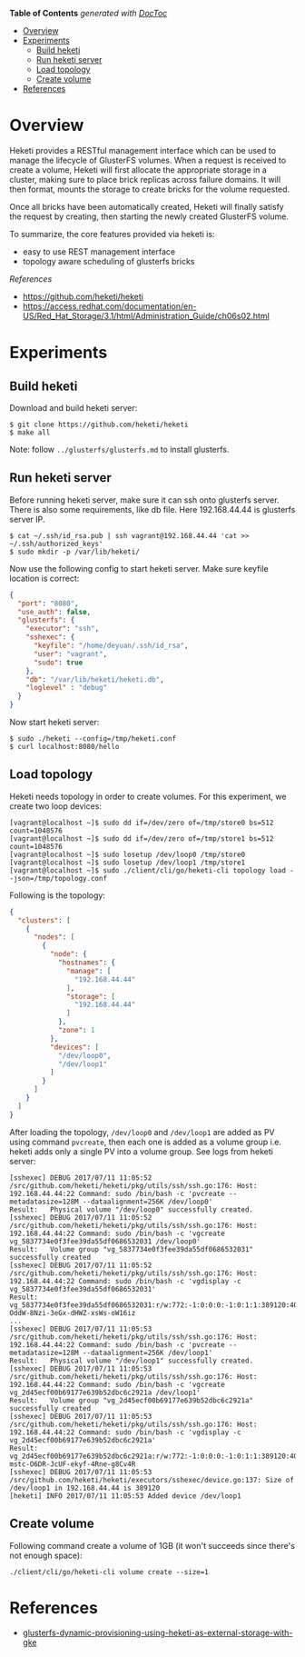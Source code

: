 <!-- START doctoc generated TOC please keep comment here to allow auto update -->
<!-- DON'T EDIT THIS SECTION, INSTEAD RE-RUN doctoc TO UPDATE -->
**Table of Contents**  *generated with [DocToc](https://github.com/thlorenz/doctoc)*

- [Overview](#overview)
- [Experiments](#experiments)
  - [Build heketi](#build-heketi)
  - [Run heketi server](#run-heketi-server)
  - [Load topology](#load-topology)
  - [Create volume](#create-volume)
- [References](#references)

<!-- END doctoc generated TOC please keep comment here to allow auto update -->

# Overview

Heketi provides a RESTful management interface which can be used to manage the lifecycle of GlusterFS
volumes. When a request is received to create a volume, Heketi will first allocate the appropriate
storage in a cluster, making sure to place brick replicas across failure domains. It will then format,
mounts the storage to create bricks for the volume requested.

Once all bricks have been automatically created, Heketi will finally satisfy the request by creating,
then starting the newly created GlusterFS volume.

To summarize, the core features provided via heketi is:
- easy to use REST management interface
- topology aware scheduling of glusterfs bricks

*References*

- https://github.com/heketi/heketi
- https://access.redhat.com/documentation/en-US/Red_Hat_Storage/3.1/html/Administration_Guide/ch06s02.html

# Experiments

## Build heketi

Download and build heketi server:

```shell
$ git clone https://github.com/heketi/heketi
$ make all
```

Note: follow `../glusterfs/glusterfs.md` to install glusterfs.

## Run heketi server

Before running heketi server, make sure it can ssh onto glusterfs server. There is also some
requirements, like db file. Here 192.168.44.44 is glusterfs server IP.

```shell
$ cat ~/.ssh/id_rsa.pub | ssh vagrant@192.168.44.44 'cat >> ~/.ssh/authorized_keys'
$ sudo mkdir -p /var/lib/heketi/
```

Now use the following config to start heketi server. Make sure keyfile location is correct:

```json
{
  "port": "8080",
  "use_auth": false,
  "glusterfs": {
    "executor": "ssh",
    "sshexec": {
      "keyfile": "/home/deyuan/.ssh/id_rsa",
      "user": "vagrant",
      "sudo": true
    },
    "db": "/var/lib/heketi/heketi.db",
    "loglevel" : "debug"
  }
}
```

Now start heketi server:

```shell
$ sudo ./heketi --config=/tmp/heketi.conf
$ curl localhost:8080/hello
```

## Load topology

Heketi needs topology in order to create volumes. For this experiment, we create two loop devices:

```shell
[vagrant@localhost ~]$ sudo dd if=/dev/zero of=/tmp/store0 bs=512 count=1048576
[vagrant@localhost ~]$ sudo dd if=/dev/zero of=/tmp/store1 bs=512 count=1048576
[vagrant@localhost ~]$ sudo losetup /dev/loop0 /tmp/store0
[vagrant@localhost ~]$ sudo losetup /dev/loop1 /tmp/store1
[vagrant@localhost ~]$ sudo ./client/cli/go/heketi-cli topology load --json=/tmp/topology.conf
```

Following is the topology:

```json
{
  "clusters": [
    {
      "nodes": [
        {
          "node": {
            "hostnames": {
              "manage": [
                "192.168.44.44"
              ],
              "storage": [
                "192.168.44.44"
              ]
            },
            "zone": 1
          },
          "devices": [
            "/dev/loop0",
            "/dev/loop1"
          ]
        }
      ]
    }
  ]
}
```

After loading the topology, `/dev/loop0` and `/dev/loop1` are added as PV using command `pvcreate`,
then each one is added as a volume group i.e. heketi adds only a single PV into a volume group. See
logs from heketi server:

```
[sshexec] DEBUG 2017/07/11 11:05:52 /src/github.com/heketi/heketi/pkg/utils/ssh/ssh.go:176: Host: 192.168.44.44:22 Command: sudo /bin/bash -c 'pvcreate --metadatasize=128M --dataalignment=256K /dev/loop0'
Result:   Physical volume "/dev/loop0" successfully created.
[sshexec] DEBUG 2017/07/11 11:05:52 /src/github.com/heketi/heketi/pkg/utils/ssh/ssh.go:176: Host: 192.168.44.44:22 Command: sudo /bin/bash -c 'vgcreate vg_5837734e0f3fee39da55df0686532031 /dev/loop0'
Result:   Volume group "vg_5837734e0f3fee39da55df0686532031" successfully created
[sshexec] DEBUG 2017/07/11 11:05:52 /src/github.com/heketi/heketi/pkg/utils/ssh/ssh.go:176: Host: 192.168.44.44:22 Command: sudo /bin/bash -c 'vgdisplay -c vg_5837734e0f3fee39da55df0686532031'
Result:   vg_5837734e0f3fee39da55df0686532031:r/w:772:-1:0:0:0:-1:0:1:1:389120:4096:95:0:95:4RqWFu-OddW-8Nzi-3eGx-dHWZ-xsWs-oW16iz
...
[sshexec] DEBUG 2017/07/11 11:05:53 /src/github.com/heketi/heketi/pkg/utils/ssh/ssh.go:176: Host: 192.168.44.44:22 Command: sudo /bin/bash -c 'pvcreate --metadatasize=128M --dataalignment=256K /dev/loop1'
Result:   Physical volume "/dev/loop1" successfully created.
[sshexec] DEBUG 2017/07/11 11:05:53 /src/github.com/heketi/heketi/pkg/utils/ssh/ssh.go:176: Host: 192.168.44.44:22 Command: sudo /bin/bash -c 'vgcreate vg_2d45ecf00b69177e639b52dbc6c2921a /dev/loop1'
Result:   Volume group "vg_2d45ecf00b69177e639b52dbc6c2921a" successfully created
[sshexec] DEBUG 2017/07/11 11:05:53 /src/github.com/heketi/heketi/pkg/utils/ssh/ssh.go:176: Host: 192.168.44.44:22 Command: sudo /bin/bash -c 'vgdisplay -c vg_2d45ecf00b69177e639b52dbc6c2921a'
Result:   vg_2d45ecf00b69177e639b52dbc6c2921a:r/w:772:-1:0:0:0:-1:0:1:1:389120:4096:95:0:95:Msoyu1-mstc-O6DR-JcUF-ekyf-4Rne-g8Cv4R
[sshexec] DEBUG 2017/07/11 11:05:53 /src/github.com/heketi/heketi/executors/sshexec/device.go:137: Size of /dev/loop1 in 192.168.44.44 is 389120
[heketi] INFO 2017/07/11 11:05:53 Added device /dev/loop1
```

## Create volume

Following command create a volume of 1GB (it won't succeeds since there's not enough space):

```shell
./client/cli/go/heketi-cli volume create --size=1
```

# References

- [glusterfs-dynamic-provisioning-using-heketi-as-external-storage-with-gke](https://medium.com/searce/glusterfs-dynamic-provisioning-using-heketi-as-external-storage-with-gke-bd9af17434e5)

